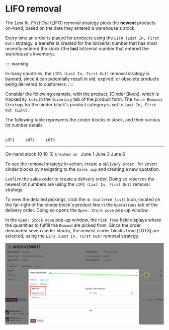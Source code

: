 # LIFO removal

The *Last In, First Out* (LIFO) removal strategy picks the **newest**
products on-hand, based on the date they entered a warehouse\'s stock.

Every time an order is placed for products using the
`LIFO (Last In, First Out)` strategy, a
transfer is created for the lot/serial number that has most recently
entered the stock (the **last** lot/serial number that entered the
warehouse\'s inventory).


:::: warning

In many countries, the `LIFO (Last In, First Out)` removal strategy is banned, since it can potentially result
in old, expired, or obsolete products being delivered to customers.
::::

Consider the following example, with the product, [Cinder
Block], which is tracked `By
Lots` in the
`Inventory` tab of the product form.
The `Force Removal Strategy` for the
cinder block\'s product category is set to
`Last In, First Out (LIFO)`.


The following table represents the cinder blocks in stock, and their
various lot number details.

                                                                                           LOT1     LOT2     LOT3
  ---------------------------------------------------------------------------------------- -------- -------- --------
  On-hand stock                                                                            10       10       10
  `Created on `   June 1   June 3   June 6

To see the removal strategy in action, create a
`delivery order ` for seven cinder blocks by navigating to the
`Sales app` and creating a new
quotation.

`Confirm` the sales order to create a
delivery order. Doing so reserves the newest lot numbers are using the
`LIFO (Last In, First Out)` removal
strategy.

To view the detailed pickings, click the
`⦙≣ (bulleted list)` icon, located on
the far-right of the cinder block\'s product line in the
`Operations` tab of the delivery
order. Doing so opens the `Open: Stock move` pop-up window.

In the `Open: Stock move` pop-up
window, the `Pick from` field
displays where the quantities to fulfill the `Demand` are picked from. Since the order demanded seven cinder
blocks, the newest cinder blocks from [LOT3] are selected,
using the `LIFO (Last In,
First Out)` removal strategy.

![The detailed operations shows which lots are being selected for the picking.](lifo/cinder-block-picking.png)
